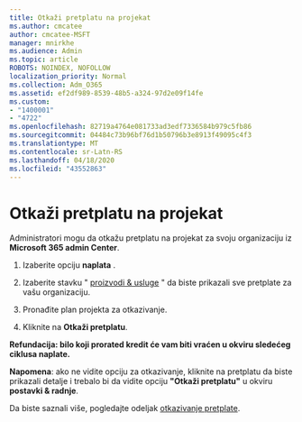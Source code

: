 ```yaml
---
title: Otkaži pretplatu na projekat
ms.author: cmcatee
author: cmcatee-MSFT
manager: mnirkhe
ms.audience: Admin
ms.topic: article
ROBOTS: NOINDEX, NOFOLLOW
localization_priority: Normal
ms.collection: Adm_O365
ms.assetid: ef2df989-8539-48b5-a324-97d2e09f14fe
ms.custom:
- "1400001"
- "4722"
ms.openlocfilehash: 82719a4764e081733ad3edf7336584b979c5fb86
ms.sourcegitcommit: 04484c73b96bf76d1b50796b3e8913f49095c4f3
ms.translationtype: MT
ms.contentlocale: sr-Latn-RS
ms.lasthandoff: 04/18/2020
ms.locfileid: "43552863"
---
```

# <a name="cancel-project-subscription"></a>Otkaži pretplatu na projekat

Administratori mogu da otkažu pretplatu na projekat za svoju organizaciju iz **Microsoft 365 admin Center**. 

1. Izaberite opciju **naplata** .

2. Izaberite stavku " [proizvodi & usluge](https://admin.microsoft.com/AdminPortal/Home?adminportal=1&msCV=%2BbOQtMNsz0ei8f5z.0.36#/subscriptions) " da biste prikazali sve pretplate za vašu organizaciju.

3. Pronađite plan projekta za otkazivanje.

4. Kliknite na **Otkaži pretplatu**.

**Refundacija: bilo koji prorated kredit će vam biti vraćen u okviru sledećeg ciklusa naplate.** 

**Napomena**: ako ne vidite opciju za otkazivanje, kliknite na pretplatu da biste prikazali detalje i trebalo bi da vidite opciju **"Otkaži pretplatu"** u okviru **postavki & radnje**. 

Da biste saznali više, pogledajte odeljak [otkazivanje pretplate](https://docs.microsoft.com/office365/admin/subscriptions-and-billing/cancel-your-subscription). 
